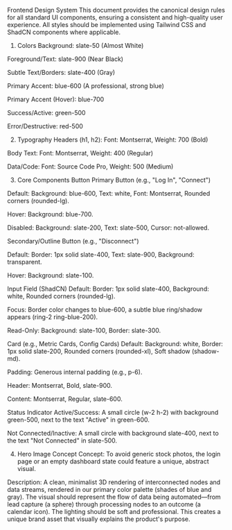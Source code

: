 Frontend Design System
This document provides the canonical design rules for all standard UI components, ensuring a consistent and high-quality user experience. All styles should be implemented using Tailwind CSS and ShadCN components where applicable.

1. Colors
   Background: slate-50 (Almost White)

Foreground/Text: slate-900 (Near Black)

Subtle Text/Borders: slate-400 (Gray)

Primary Accent: blue-600 (A professional, strong blue)

Primary Accent (Hover): blue-700

Success/Active: green-500

Error/Destructive: red-500

2. Typography
   Headers (h1, h2): Font: Montserrat, Weight: 700 (Bold)

Body Text: Font: Montserrat, Weight: 400 (Regular)

Data/Code: Font: Source Code Pro, Weight: 500 (Medium)

3. Core Components
   Button
   Primary Button (e.g., "Log In", "Connect")

Default: Background: blue-600, Text: white, Font: Montserrat, Rounded corners (rounded-lg).

Hover: Background: blue-700.

Disabled: Background: slate-200, Text: slate-500, Cursor: not-allowed.

Secondary/Outline Button (e.g., "Disconnect")

Default: Border: 1px solid slate-400, Text: slate-900, Background: transparent.

Hover: Background: slate-100.

Input Field (ShadCN)
Default: Border: 1px solid slate-400, Background: white, Rounded corners (rounded-lg).

Focus: Border color changes to blue-600, a subtle blue ring/shadow appears (ring-2 ring-blue-200).

Read-Only: Background: slate-100, Border: slate-300.

Card (e.g., Metric Cards, Config Cards)
Default: Background: white, Border: 1px solid slate-200, Rounded corners (rounded-xl), Soft shadow (shadow-md).

Padding: Generous internal padding (e.g., p-6).

Header: Montserrat, Bold, slate-900.

Content: Montserrat, Regular, slate-600.

Status Indicator
Active/Success: A small circle (w-2 h-2) with background green-500, next to the text "Active" in green-600.

Not Connected/Inactive: A small circle with background slate-400, next to the text "Not Connected" in slate-500.

4. Hero Image Concept
   Concept: To avoid generic stock photos, the login page or an empty dashboard state could feature a unique, abstract visual.

Description: A clean, minimalist 3D rendering of interconnected nodes and data streams, rendered in our primary color palette (shades of blue and gray). The visual should represent the flow of data being automated—from lead capture (a sphere) through processing nodes to an outcome (a calendar icon). The lighting should be soft and professional. This creates a unique brand asset that visually explains the product's purpose.
